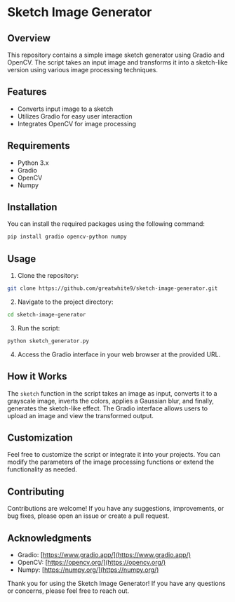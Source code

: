 # Sketch Image Generator

## Overview

This repository contains a simple image sketch generator using Gradio and OpenCV. The script takes an input image and transforms it into a sketch-like version using various image processing techniques.

## Features

- Converts input image to a sketch
- Utilizes Gradio for easy user interaction
- Integrates OpenCV for image processing

## Requirements

- Python 3.x
- Gradio
- OpenCV
- Numpy

## Installation

You can install the required packages using the following command:

```bash
pip install gradio opencv-python numpy
```

## Usage

1. Clone the repository:

```bash
git clone https://github.com/greatwhite9/sketch-image-generator.git
```

2. Navigate to the project directory:

```bash
cd sketch-image-generator
```

3. Run the script:

```bash
python sketch_generator.py
```

4. Access the Gradio interface in your web browser at the provided URL.

## How it Works

The `sketch` function in the script takes an image as input, converts it to a grayscale image, inverts the colors, applies a Gaussian blur, and finally, generates the sketch-like effect. The Gradio interface allows users to upload an image and view the transformed output.

## Customization

Feel free to customize the script or integrate it into your projects. You can modify the parameters of the image processing functions or extend the functionality as needed.

## Contributing

Contributions are welcome! If you have any suggestions, improvements, or bug fixes, please open an issue or create a pull request.

## Acknowledgments

- Gradio: [https://www.gradio.app/](https://www.gradio.app/)
- OpenCV: [https://opencv.org/](https://opencv.org/)
- Numpy: [https://numpy.org/](https://numpy.org/)

Thank you for using the Sketch Image Generator! If you have any questions or concerns, please feel free to reach out.
